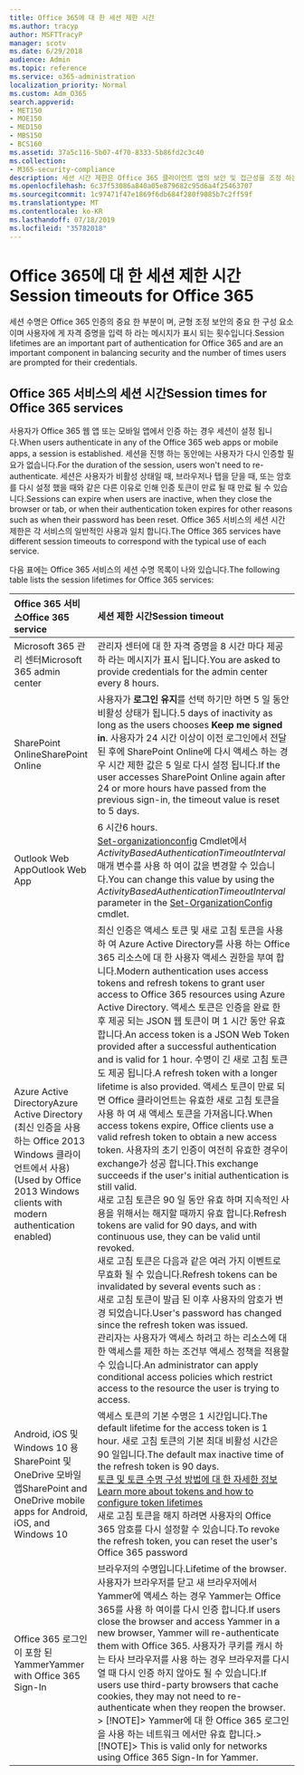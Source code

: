 ```yaml
---
title: Office 365에 대 한 세션 제한 시간
ms.author: tracyp
author: MSFTTracyP
manager: scotv
ms.date: 6/29/2018
audience: Admin
ms.topic: reference
ms.service: o365-administration
localization_priority: Normal
ms.custom: Adm_O365
search.appverid:
- MET150
- MOE150
- MED150
- MBS150
- BCS160
ms.assetid: 37a5c116-5b07-4f70-8333-5b86fd2c3c40
ms.collection:
- M365-security-compliance
description: 세션 시간 제한은 Office 365 클라이언트 앱의 보안 및 접근성을 조정 하는 데 사용 됩니다.
ms.openlocfilehash: 6c37f53086a840a05e879682c95d6a4f25463707
ms.sourcegitcommit: 1c97471f47e1869f6db684f280f9085b7c2ff59f
ms.translationtype: MT
ms.contentlocale: ko-KR
ms.lasthandoff: 07/18/2019
ms.locfileid: "35782018"
---
```

# <a name="session-timeouts-for-office-365"></a><span data-ttu-id="3da6a-103">Office 365에 대 한 세션 제한 시간</span><span class="sxs-lookup"><span data-stu-id="3da6a-103">Session timeouts for Office 365</span></span>

<span data-ttu-id="3da6a-104">세션 수명은 Office 365 인증의 중요 한 부분이 며, 균형 조정 보안의 중요 한 구성 요소 이며 사용자에 게 자격 증명을 입력 하 라는 메시지가 표시 되는 횟수입니다.</span><span class="sxs-lookup"><span data-stu-id="3da6a-104">Session lifetimes are an important part of authentication for Office 365 and are an important component in balancing security and the number of times users are prompted for their credentials.</span></span>
  
## <a name="session-times-for-office-365-services"></a><span data-ttu-id="3da6a-105">Office 365 서비스의 세션 시간</span><span class="sxs-lookup"><span data-stu-id="3da6a-105">Session times for Office 365 services</span></span>

<span data-ttu-id="3da6a-106">사용자가 Office 365 웹 앱 또는 모바일 앱에서 인증 하는 경우 세션이 설정 됩니다.</span><span class="sxs-lookup"><span data-stu-id="3da6a-106">When users authenticate in any of the Office 365 web apps or mobile apps, a session is established.</span></span> <span data-ttu-id="3da6a-107">세션을 진행 하는 동안에는 사용자가 다시 인증할 필요가 없습니다.</span><span class="sxs-lookup"><span data-stu-id="3da6a-107">For the duration of the session, users won't need to re-authenticate.</span></span> <span data-ttu-id="3da6a-108">세션은 사용자가 비활성 상태일 때, 브라우저나 탭을 닫을 때, 또는 암호를 다시 설정 했을 때와 같은 다른 이유로 인해 인증 토큰이 만료 될 때 만료 될 수 있습니다.</span><span class="sxs-lookup"><span data-stu-id="3da6a-108">Sessions can expire when users are inactive, when they close the browser or tab, or when their authentication token expires for other reasons such as when their password has been reset.</span></span> <span data-ttu-id="3da6a-109">Office 365 서비스의 세션 시간 제한은 각 서비스의 일반적인 사용과 일치 합니다.</span><span class="sxs-lookup"><span data-stu-id="3da6a-109">The Office 365 services have different session timeouts to correspond with the typical use of each service.</span></span>
  
<span data-ttu-id="3da6a-110">다음 표에는 Office 365 서비스의 세션 수명 목록이 나와 있습니다.</span><span class="sxs-lookup"><span data-stu-id="3da6a-110">The following table lists the session lifetimes for Office 365 services:</span></span>
  
|<span data-ttu-id="3da6a-111">**Office 365 서비스**</span><span class="sxs-lookup"><span data-stu-id="3da6a-111">**Office 365 service**</span></span>|<span data-ttu-id="3da6a-112">**세션 제한 시간**</span><span class="sxs-lookup"><span data-stu-id="3da6a-112">**Session timeout**</span></span>|
|:-----|:-----|
|<span data-ttu-id="3da6a-113">Microsoft 365 관리 센터</span><span class="sxs-lookup"><span data-stu-id="3da6a-113">Microsoft 365 admin center</span></span>  <br/> |<span data-ttu-id="3da6a-114">관리자 센터에 대 한 자격 증명을 8 시간 마다 제공 하 라는 메시지가 표시 됩니다.</span><span class="sxs-lookup"><span data-stu-id="3da6a-114">You are asked to provide credentials for the admin center every 8 hours.</span></span>  <br/> |
|<span data-ttu-id="3da6a-115">SharePoint Online</span><span class="sxs-lookup"><span data-stu-id="3da6a-115">SharePoint Online</span></span>  <br/> |<span data-ttu-id="3da6a-116">사용자가 **로그인 유지**를 선택 하기만 하면 5 일 동안 비활성 상태가 됩니다.</span><span class="sxs-lookup"><span data-stu-id="3da6a-116">5 days of inactivity as long as the users chooses **Keep me signed in**.</span></span> <span data-ttu-id="3da6a-117">사용자가 24 시간 이상이 이전 로그인에서 전달 된 후에 SharePoint Online에 다시 액세스 하는 경우 시간 제한 값은 5 일로 다시 설정 됩니다.</span><span class="sxs-lookup"><span data-stu-id="3da6a-117">If the user accesses SharePoint Online again after 24 or more hours have passed from the previous sign-in, the timeout value is reset to 5 days.</span></span>  <br/> |
|<span data-ttu-id="3da6a-118">Outlook Web App</span><span class="sxs-lookup"><span data-stu-id="3da6a-118">Outlook Web App</span></span>  <br/> |<span data-ttu-id="3da6a-119">6 시간</span><span class="sxs-lookup"><span data-stu-id="3da6a-119">6 hours.</span></span>  <br/> <span data-ttu-id="3da6a-120">[Set-organizationconfig](https://go.microsoft.com/fwlink/p/?LinkId=615378) Cmdlet에서 _ActivityBasedAuthenticationTimeoutInterval_ 매개 변수를 사용 하 여이 값을 변경할 수 있습니다.</span><span class="sxs-lookup"><span data-stu-id="3da6a-120">You can change this value by using the  _ActivityBasedAuthenticationTimeoutInterval_ parameter in the [Set-OrganizationConfig](https://go.microsoft.com/fwlink/p/?LinkId=615378) cmdlet.</span></span>  <br/> |
|<span data-ttu-id="3da6a-121">Azure Active Directory</span><span class="sxs-lookup"><span data-stu-id="3da6a-121">Azure Active Directory</span></span>  <br/> <span data-ttu-id="3da6a-122">(최신 인증을 사용 하는 Office 2013 Windows 클라이언트에서 사용)</span><span class="sxs-lookup"><span data-stu-id="3da6a-122">(Used by Office 2013 Windows clients with modern authentication enabled)</span></span>  <br/> | <span data-ttu-id="3da6a-123">최신 인증은 액세스 토큰 및 새로 고침 토큰을 사용 하 여 Azure Active Directory를 사용 하는 Office 365 리소스에 대 한 사용자 액세스 권한을 부여 합니다.</span><span class="sxs-lookup"><span data-stu-id="3da6a-123">Modern authentication uses access tokens and refresh tokens to grant user access to Office 365 resources using Azure Active Directory.</span></span> <span data-ttu-id="3da6a-124">액세스 토큰은 인증을 완료 한 후 제공 되는 JSON 웹 토큰이 며 1 시간 동안 유효 합니다.</span><span class="sxs-lookup"><span data-stu-id="3da6a-124">An access token is a JSON Web Token provided after a successful authentication and is valid for 1 hour.</span></span> <span data-ttu-id="3da6a-125">수명이 긴 새로 고침 토큰도 제공 됩니다.</span><span class="sxs-lookup"><span data-stu-id="3da6a-125">A refresh token with a longer lifetime is also provided.</span></span> <span data-ttu-id="3da6a-126">액세스 토큰이 만료 되 면 Office 클라이언트는 유효한 새로 고침 토큰을 사용 하 여 새 액세스 토큰을 가져옵니다.</span><span class="sxs-lookup"><span data-stu-id="3da6a-126">When access tokens expire, Office clients use a valid refresh token to obtain a new access token.</span></span> <span data-ttu-id="3da6a-127">사용자의 초기 인증이 여전히 유효한 경우이 exchange가 성공 합니다.</span><span class="sxs-lookup"><span data-stu-id="3da6a-127">This exchange succeeds if the user's initial authentication is still valid.</span></span>  <br/>  <span data-ttu-id="3da6a-128">새로 고침 토큰은 90 일 동안 유효 하며 지속적인 사용을 위해서는 해지할 때까지 유효 합니다.</span><span class="sxs-lookup"><span data-stu-id="3da6a-128">Refresh tokens are valid for 90 days, and with continuous use, they can be valid until revoked.</span></span>  <br/>  <span data-ttu-id="3da6a-129">새로 고침 토큰은 다음과 같은 여러 가지 이벤트로 무효화 될 수 있습니다.</span><span class="sxs-lookup"><span data-stu-id="3da6a-129">Refresh tokens can be invalidated by several events such as :</span></span>  <br/>  <span data-ttu-id="3da6a-130">새로 고침 토큰이 발급 된 이후 사용자의 암호가 변경 되었습니다.</span><span class="sxs-lookup"><span data-stu-id="3da6a-130">User's password has changed since the refresh token was issued.</span></span>  <br/>  <span data-ttu-id="3da6a-131">관리자는 사용자가 액세스 하려고 하는 리소스에 대 한 액세스를 제한 하는 조건부 액세스 정책을 적용할 수 있습니다.</span><span class="sxs-lookup"><span data-stu-id="3da6a-131">An administrator can apply conditional access policies which restrict access to the resource the user is trying to access.</span></span>  <br/> |
|<span data-ttu-id="3da6a-132">Android, iOS 및 Windows 10 용 SharePoint 및 OneDrive 모바일 앱</span><span class="sxs-lookup"><span data-stu-id="3da6a-132">SharePoint and OneDrive mobile apps for Android, iOS, and Windows 10</span></span>  <br/> |<span data-ttu-id="3da6a-133">액세스 토큰의 기본 수명은 1 시간입니다.</span><span class="sxs-lookup"><span data-stu-id="3da6a-133">The default lifetime for the access token is 1 hour.</span></span> <span data-ttu-id="3da6a-134">새로 고침 토큰의 기본 최대 비활성 시간은 90 일입니다.</span><span class="sxs-lookup"><span data-stu-id="3da6a-134">The default max inactive time of the refresh token is 90 days.</span></span>  <br/> [<span data-ttu-id="3da6a-135">토큰 및 토큰 수명 구성 방법에 대 한 자세한 정보</span><span class="sxs-lookup"><span data-stu-id="3da6a-135">Learn more about tokens and how to configure token lifetimes</span></span>](https://docs.microsoft.com/en-us/azure/active-directory/active-directory-configurable-token-lifetimes) <br/> <span data-ttu-id="3da6a-136">새로 고침 토큰을 해지 하려면 사용자의 Office 365 암호를 다시 설정할 수 있습니다.</span><span class="sxs-lookup"><span data-stu-id="3da6a-136">To revoke the refresh token, you can reset the user's Office 365 password</span></span>  <br/> |
|<span data-ttu-id="3da6a-137">Office 365 로그인이 포함 된 Yammer</span><span class="sxs-lookup"><span data-stu-id="3da6a-137">Yammer with Office 365 Sign-In</span></span>  <br/> |<span data-ttu-id="3da6a-138">브라우저의 수명입니다.</span><span class="sxs-lookup"><span data-stu-id="3da6a-138">Lifetime of the browser.</span></span> <span data-ttu-id="3da6a-139">사용자가 브라우저를 닫고 새 브라우저에서 Yammer에 액세스 하는 경우 Yammer는 Office 365를 사용 하 여이를 다시 인증 합니다.</span><span class="sxs-lookup"><span data-stu-id="3da6a-139">If users close the browser and access Yammer in a new browser, Yammer will re-authenticate them with Office 365.</span></span> <span data-ttu-id="3da6a-140">사용자가 쿠키를 캐시 하는 타사 브라우저를 사용 하는 경우 브라우저를 다시 열 때 다시 인증 하지 않아도 될 수 있습니다.</span><span class="sxs-lookup"><span data-stu-id="3da6a-140">If users use third-party browsers that cache cookies, they may not need to re-authenticate when they reopen the browser.</span></span>  <br/> <span data-ttu-id="3da6a-141">> [!NOTE]> Yammer에 대 한 Office 365 로그인을 사용 하는 네트워크 에서만 유효 합니다.</span><span class="sxs-lookup"><span data-stu-id="3da6a-141">> [!NOTE]> This is valid only for networks using Office 365 Sign-In for Yammer.</span></span>           |
   

